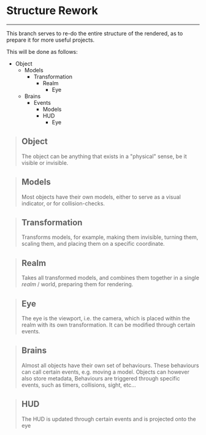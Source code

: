 # Structure Rework

---

This branch serves to re-do the entire structure of the rendered, as to prepare it for more useful projects.

This will be done as follows:

- Object
  - Models
    - Transformation
      - Realm
        - Eye
  - Brains
    - Events
      - Models
      - HUD
        - Eye

> ## Object
> The object can be anything that exists in a "physical" sense, be it visible or invisible.

> ## Models
> Most objects have their own models, either to serve as a visual indicator, or for collision-checks.

> ## Transformation
> Transforms models, for example, making them invisible, turning them, scaling them, and placing them on a specific coordinate.

> ## Realm
> Takes all transformed models, and combines them together in a single *realm* / world, preparing them for rendering.

> ## Eye
> The eye is the viewport, i.e. the camera, which is placed within the realm with its own transformation. It can be modified through certain events.

> ## Brains
> Almost all objects have their own set of behaviours. These behaviours can call certain events, e.g. moving a model.
> Objects can however also store metadata, 
> Behaviours are triggered through specific events, such as timers, collisions, sight, etc...

> ## HUD
> The HUD is updated through certain events and is projected onto the eye